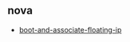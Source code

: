 
## nova
- [boot-and-associate-floating-ip](https://godleon.github.io/osp_test_results/0.2.94/nova/boot-and-associate-floating-ip.html)

